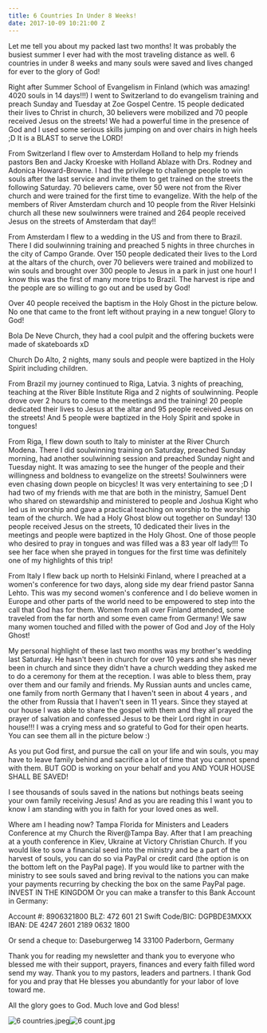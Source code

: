 ```yaml
---
title: 6 Countries In Under 8 Weeks!
date: 2017-10-09 10:21:00 Z
---
```


Let me tell you about my packed last two months! It was probably the busiest summer I ever had with the most traveling distance as well. 6 countries in under 8 weeks and many souls were saved and lives changed for ever to the glory of God!

Right after Summer School of Evangelism in Finland (which was amazing! 4020 souls in 14 days!!!) I went to Switzerland to do evangelism training and preach Sunday and Tuesday at Zoe Gospel Centre. 15 people dedicated their lives to Christ in church, 30 believers were mobilized and 70 people received Jesus on the streets! We had a powerful time in the presence of God and I used some serious skills jumping on and over chairs in high heels ;D It is a BLAST to serve the LORD!

From Switzerland I flew over to Amsterdam Holland to help my friends pastors Ben and Jacky Kroeske with Holland Ablaze with Drs. Rodney and Adonica Howard-Browne. I had the privilege to challenge people to win souls after the last service and invite them to get trained on the streets the following Saturday. 70 believers came, over 50 were not from the River church and were trained for the first time to evangelize. With the help of the members of River Amsterdam church and 10 people from the River Helsinki church all these new soulwinners were trained and 264 people received Jesus on the streets of Amsterdam that day!! 

From Amsterdam I flew to a wedding in the US and from there to Brazil. There I did soulwinning training and preached 5 nights in three churches in the city of Campo Grande. Over 150 people dedicated their lives to the Lord at the altars of the church, over 70 believers were trained and mobilized to win souls and brought over 300 people to Jesus in a park in just one hour! I know this was the first of many more trips to Brazil. The harvest is ripe and the people are so willing to go out and be used by God!

Over 40 people received the baptism in the Holy Ghost in the picture below. No one that came to the front left without praying in a new tongue! Glory to God!

Bola De Neve Church,
they had a cool pulpit and the offering buckets were made of skateboards xD

Church Do Alto, 2 nights, many souls and people were baptized in the Holy Spirit including children.

From Brazil my journey continued to Riga, Latvia. 3 nights of preaching, teaching at the River Bible Institute Riga and 2 nights of soulwinning.
People drove over 2 hours to come to the meetings and the training! 20 people dedicated their lives to Jesus at the altar and 95 people received Jesus on the streets! And 5 people were baptized in the Holy Spirit and spoke in tongues!

From Riga, I flew down south to Italy to minister at the River Church Modena. There I did soulwinning training on Saturday, preached Sunday morning, had another soulwinning session and preached Sunday night and Tuesday night. It was amazing to see the hunger of the people and their willingness and boldness to evangelize on the streets! Soulwinners were even chasing down people on bicycles! It was very entertaining to see ;D
I had two of my friends with me that are both in the ministry, Samuel Dent who shared on stewardship and ministered to people and Joshua Kight who led us in worship and gave a practical teaching on worship to the worship team of the church.
We had a Holy Ghost blow out together on Sunday! 
130 people received Jesus on the streets, 10 dedicated their lives in the meetings and people were baptized in the Holy Ghost. One of those people who desired to pray in tongues and was filled was a 83 year olf lady!!! To see her face when she prayed in tongues for the first time was definitely one of my highlights of this trip! 

From Italy I flew back up north to Helsinki Finland, where I preached at a women's conference for two days, along side my dear friend pastor Sanna Lehto. This was my second women's conference and I do believe women in Europe and other parts of the world need to be empowered to step into the call that God has for them. 
Women from all over Finland attended, some traveled from the far north and some even came from Germany!
We saw many women touched and filled with the power of God and Joy of the Holy Ghost!

My personal highlight of these last two months was my brother's wedding last Saturday. He hasn't been in church for over 10 years and she has never been in church and since they didn't have a church wedding they asked me to do a ceremony for them at the reception. I was able to bless them, pray over them and our family and friends. 
My Russian aunts and uncles came, one family from north Germany that I haven't seen in about 4 years , and the other from Russia that I haven't seen in 11 years. Since they stayed at our house I was able to share the gospel with them and they all prayed the prayer of salvation and confessed Jesus to be their Lord right in our house!!! I was a crying mess and so grateful to God for their open hearts. 
You can see them all in the picture below :)

As you put God first, and pursue the call on your life and win souls, you may have to leave family behind and sacrifice a lot of time that you cannot spend with them. BUT GOD is working on your behalf and you AND YOUR HOUSE SHALL BE SAVED!

I see thousands of souls saved in the nations but nothings beats seeing your own family receiving Jesus!
And as you are reading this I want you to know I am standing with you in faith for your loved ones as well.

Where am I heading now?
Tampa Florida for Ministers and Leaders Conference at my Church the River@Tampa Bay.
After that I am preaching at a youth conference in Kiev, Ukraine at Victory Christian Church.
If you would like to sow a financial seed into the ministry and be a part of the harvest of souls, you can do so via PayPal or credit card (the option is on the bottom left on the PayPal page). If you would like to partner with the ministry to see souls saved and bring revival to the nations you can make your payments recurring by checking the box on the same PayPal page. 
INVEST IN THE KINGDOM
Or you can make a transfer to this Bank Account in Germany:

Account #: 8906321800
BLZ: 472 601 21
Swift Code/BIC: DGPBDE3MXXX
IBAN: DE 4247 2601 2189 0632 1800

Or send a cheque to:
Daseburgerweg 14
33100 Paderborn, Germany

Thank you for reading my newsletter and thank you to everyone who blessed me with their support, prayers, finances and every faith filled word send my way. 
Thank you to my pastors, leaders and partners. I thank God for you and pray that He blesses you abundantly for your labor of love toward me.

All the glory goes to God.
Much love and God bless!

![6 countries.jpeg](/uploads/6%20countries.jpeg)![6 count.jpg](/uploads/6%20count.jpg)